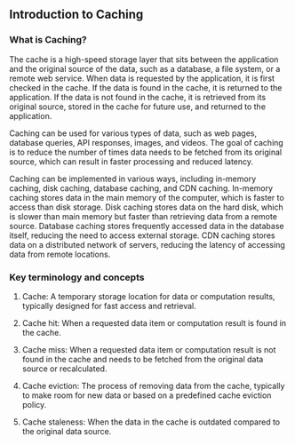 ## Introduction to Caching

### What is Caching?
The cache is a high-speed storage layer that sits between the application and the original source of the data, such as a database, a file system, or a remote web service. When data is requested by the application, it is first checked in the cache. If the data is found in the cache, it is returned to the application. If the data is not found in the cache, it is retrieved from its original source, stored in the cache for future use, and returned to the application.

Caching can be used for various types of data, such as web pages, database queries, API responses, images, and videos. The goal of caching is to reduce the number of times data needs to be fetched from its original source, which can result in faster processing and reduced latency.

Caching can be implemented in various ways, including in-memory caching, disk caching, database caching, and CDN caching. In-memory caching stores data in the main memory of the computer, which is faster to access than disk storage. Disk caching stores data on the hard disk, which is slower than main memory but faster than retrieving data from a remote source. Database caching stores frequently accessed data in the database itself, reducing the need to access external storage. CDN caching stores data on a distributed network of servers, reducing the latency of accessing data from remote locations.

### Key terminology and concepts
1. Cache: A temporary storage location for data or computation results, typically designed for fast access and retrieval.

2. Cache hit: When a requested data item or computation result is found in the cache.

3. Cache miss: When a requested data item or computation result is not found in the cache and needs to be fetched from the original data source or recalculated.

4. Cache eviction: The process of removing data from the cache, typically to make room for new data or based on a predefined cache eviction policy.

5. Cache staleness: When the data in the cache is outdated compared to the original data source.